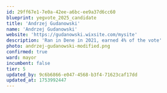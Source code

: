 ```yaml
---
id: 29ff67e1-7e0a-42ee-a6bc-ee9a37d6cc60
blueprint: yegvote_2025_candidate
title: 'Andrzej Gudanowski'
name: 'Andrzej Gudanowski'
website: 'https://gudanowski.wixsite.com/mysite'
description: 'Ran in Dene in 2021, earned 4% of the vote'
photo: andrzej-gudanowski-modified.png
confirmed: true
ward: mayor
incumbent: false
tier: 5
updated_by: 9c6b6866-e047-4568-b3f4-71623caf17dd
updated_at: 1753992447
---
```

